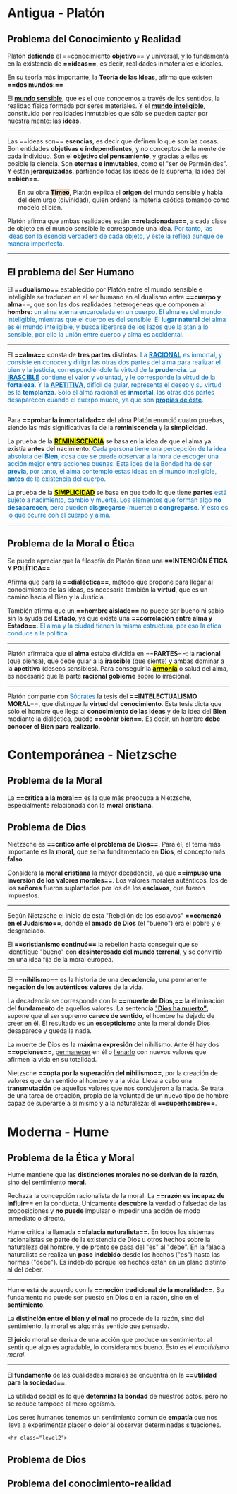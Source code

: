 
# Antigua - Platón
## Problema del Conocimiento y Realidad

Platón **defiende** el ==conocimiento **objetivo**== y universal, y lo fundamenta en la existencia de **==ideas==**, es decir, realidades inmateriales e ideales.

En su teoría más importante, la **Teoría de las Ideas**, afirma que existen **==dos mundos:==**

El <b><u>mundo sensible</u></b>, que es el que conocemos a través de los sentidos, la realidad física formada por seres materiales. Y el <u><b>mundo inteligible</b></u>, constituido por realidades inmutables que sólo se pueden captar por nuestra mente: las **ideas.**

___
Las ==ideas son== **esencias**, es decir que definen lo que son las cosas. Son entidades **objetivas e independientes**, y no conceptos de la mente de cada individuo. Son el **objetivo del pensamiento**, y gracias a ellas es posible la ciencia. Son **eternas e inmutables**, como el "ser de Parménides". Y están **jerarquizadas**, partiendo todas las ideas de la suprema, la idea del **==bien==**.
<ul>En su obra <mark style="background-color: #EAD7C0;"><b>Timeo</b></mark>, Platón explica el <b>origen</b> del mundo sensible y habla del demiurgo (divinidad), quien ordenó la materia caótica tomando como modelo el bien.</ul>

Platón afirma que ambas realidades están **==relacionadas==**, a cada clase de objeto en el mundo sensible le corresponde una idea. <span style="color: #0070c0;">Por tanto, las ideas son la esencia verdadera de cada objeto, y éste la refleja aunque de manera imperfecta.</span> 

___


## El problema del Ser Humano

El **==dualismo==** establecido por Platón entre el mundo sensible e inteligible se traducen en el ser humano en el dualismo entre **==cuerpo y alma==**, que son las dos realidades heterogéneas que componen al **hombre**: <span style="color: #0070c0;">un alma eterna encarcelada en un cuerpo. El alma es del mundo inteligible, mientras que el cuerpo es del sensible. El <b>lugar natural</b> del alma es el mundo inteligible, y busca liberarse de los lazos que la atan a lo sensible, por ello la unión entre cuerpo y alma es accidental.</span>

___
El **==alma==** consta de **tres partes** distintas: <span style="color: #0070c0;">La <b><u>RACIONAL</u></b> es inmortal, y consiste en conocer y dirigir las otras dos partes del alma para realizar el bien y la justicia, correspondiéndole la virtud de la <b>prudencia</b>. La <b><u>IRASCIBLE</u></b> contiene el valor y voluntad, y le corresponde la virtud de la <b>fortaleza</b>. Y la <b><u>APETITIVA</u></b>, difícil de guiar, representa el deseo y su virtud es la <b>templanza</b>. Sólo el alma racional es <b>inmortal</b>, las otras dos partes desaparecen cuando el cuerpo muere, ya que son <b><u>propias de éste</u></b>.</span>

___
Para **==probar la inmortalidad==** del alma Platón enunció cuatro pruebas, siendo las más significativas la de la **reminiscencia** y la **simplicidad**.

La prueba de la <b><u><mark>REMINISCENCIA</mark></u></b> se basa en la idea de que el alma ya existía **antes** del nacimiento. <span style="color: #0070c0;">Cada persona tiene una percepción de la idea absoluta del <b>Bien</b>, cosa que se puede observar a la hora de escoger una acción mejor entre acciones buenas. Esta idea de la Bondad ha de ser <b>previa</b>, por tanto, el alma contempló estas ideas en el mundo inteligible, <b>antes</b> de la existencia del cuerpo.</span>

La prueba de la <b><u><mark>SIMPLICIDAD</mark></u></b> se basa en que todo lo que tiene **partes** <span style="color: #0070c0;">está sujeto a nacimiento, cambio y muerte. Los elementos que forman algo <b>no desaparecen</b>, pero pueden  <b>disgregarse</b> (muerte) o <b>congregarse</b>. Y esto es lo que ocurre con el cuerpo y alma.</span> 
___


## Problema de la Moral o Ética

Se puede apreciar que la filosofía de Platón tiene una **==INTENCIÓN ÉTICA Y POLÍTICA==**.  

Afirma que para la **==dialéctica==**, método que propone para llegar al conocimiento de las ideas, es necesaria también la **virtud**, que es un camino hacia el Bien y la Justicia. 

También afirma que  un **==hombre aislado==** no puede ser bueno ni sabio sin la ayuda del **Estado**, ya que existe una **==correlación entre alma y Estado==**. <span style="color: #0070c0;">El alma y la ciudad tienen la misma estructura, por eso la ética conduce a la política.
</span>
___
Platón afirmaba que el **alma** estaba dividida en ==**PARTES**==: la **racional** (que piensa), que debe guiar a la **irascible** (que siente) y ambas dominar a la **apetitiva** (deseos sensibles). Para conseguir la <u><mark><b>armonía</b></mark></u> o salud del alma, es necesario que la parte **racional gobierne** sobre lo irracional. 

___
Platón comparte con <span style="color: #0070c0;">Sócrates</span> la tesis del **==INTELECTUALISMO MORAL==**, que distingue la **virtud** del **conocimiento**. Esta tesis dicta que sólo el hombre que llega al **conocimiento de las ideas** y de la idea del **Bien** mediante la dialéctica, puede **==obrar bien==**. Es decir, un hombre **debe conocer el Bien para realizarlo**.


# Contemporánea - Nietzsche

## Problema de la Moral

La **==crítica a la moral==** es la que más preocupa a Nietzsche, especialmente relacionada con la **moral cristiana**.

## Problema de Dios

Nietzsche es **==crítico ante el problema de Dios==**. Para él, el tema más importante es la **moral,** que se ha fundamentado en **Dios**, el concepto más **falso**.

Considera la **moral cristiana** la mayor decadencia, ya que **==impuso una inversión de los valores morales==**. Los valores morales auténticos, los de los **señores** fueron suplantados por los de los **esclavos**, que fueron impuestos. 

___
Según Nietzsche el inicio de esta "Rebelión de los esclavos" **==comenzó en el Judaísmo==**, donde el **amado de Dios** (el "bueno") era el pobre y el desgraciado.

El **==cristianismo continuó==** la rebelión hasta conseguir que se identifique "bueno" con **desinteresado del mundo terrenal**, y se convirtió en una idea fija de la moral europea.

___

El **==nihilismo==** es la historia de una **decadencia**, una permanente **negación de los auténticos valores** de la vida.

La decadencia se corresponde con la **==muerte de Dios,==** la eliminación del **fundamento** de aquellos valores. La sentencia <u>"<b>Dios ha muerto"</b></u>, supone que el ser supremo **carece de sentido**, el hombre  ha dejado de creer en él. El resultado es un **escepticismo** ante la moral donde Dios desaparece y queda la nada.

La muerte de Dios es la **máxima expresión** del nihilismo. Ante él hay dos **==opciones==**, <u>permanecer</u> en él o <u>llenarlo</u> con nuevos valores que afirmen la vida en su totalidad.

Nietzsche **==opta por la superación del nihilismo==**, por la creación de valores que dan sentido al hombre y a la vida. Lleva a cabo una **transmutación** de aquellos valores que nos condujeron a la nada. Se trata de una tarea de creación,  propia de la voluntad de un nuevo tipo de hombre capaz de superarse a sí mismo y a la naturaleza: el **==superhombre==**.


# Moderna - Hume

## Problema de la Ética y Moral

Hume mantiene que las **distinciones morales no se derivan de la razón**, sino del sentimiento **moral**.

Rechaza la concepción racionalista de la moral. La **==razón es incapaz de influir==** en la conducta. Únicamente **descubre** la verdad o falsedad de las proposiciones y **no puede** impulsar o impedir una acción de modo inmediato o directo.

Hume critica la llamada **==falacia naturalista==**. En todos los sistemas racionalistas se parte de la existencia de Dios u otros hechos sobre la naturaleza del hombre, y de pronto se pasa del "es" al "debe". En la falacia naturalista se realiza un **paso indebido** desde los hechos ("es") hasta las normas ("debe"). Es indebido porque los hechos están en un plano distinto al del deber.

___
Hume está de acuerdo con la **==noción tradicional de la moralidad==**. Su fundamento no puede ser puesto en Dios o en la razón, sino en el **sentimiento**. 

La **distinción entre el bien y el mal** no procede de la razón, sino del sentimiento, la moral es algo más sentido que pensado.

El **juicio** moral se deriva de una acción que produce un sentimiento: al sentir que algo es agradable, lo consideramos bueno. Esto es el *emotivismo moral*.

___
El **fundamento** de las cualidades morales se encuentra en la **==utilidad para la sociedad==**.

La utilidad social es lo que **determina la bondad** de nuestros actos, pero no se reduce tampoco al mero egoísmo.

Los seres humanos tenemos un sentimiento común de **empatía** que nos lleva a experimentar placer o dolor al observar determinadas situaciones.

	<hr class="level2">

## Problema de Dios







## Problema del conocimiento-realidad